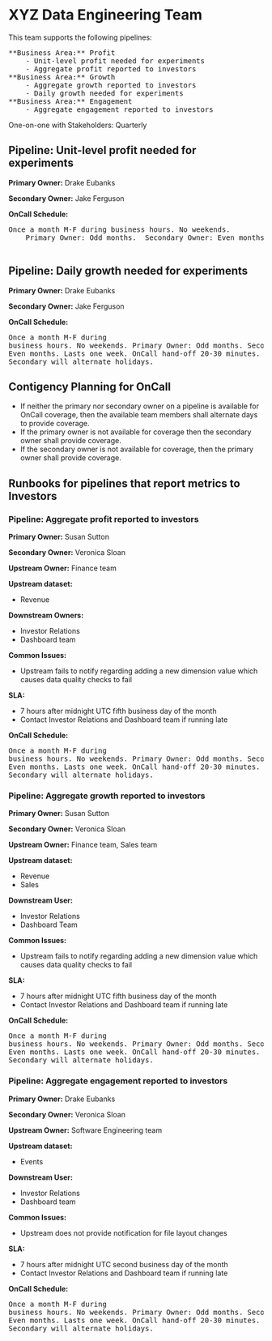 
# XYZ Data Engineering Team

This team supports the following pipelines:

<pre>**Business Area:** Profit
    - Unit-level profit needed for experiments
    - Aggregate profit reported to investors
**Business Area:** Growth
    - Aggregate growth reported to investors
    - Daily growth needed for experiments
**Business Area:** Engagement 
    - Aggregate engagement reported to investors </pre>

One-on-one with Stakeholders: Quarterly

## Pipeline: Unit-level profit needed for experiments

**Primary Owner:** Drake Eubanks

**Secondary Owner:** Jake Ferguson

**OnCall Schedule:**
   <pre>Once a month M-F during business hours. No weekends. 
    Primary Owner: Odd months.  Secondary Owner: Even months. Lasts one week.  OnCall hand-off 20-30 minutes. Primary and Secondary will alternate holidays.
    </pre>

## Pipeline: Daily growth needed for experiments

**Primary Owner:** Drake Eubanks

**Secondary Owner:** Jake Ferguson

**OnCall Schedule:**
    <pre>Once a month M-F during business hours. No weekends. 
    Primary Owner: Odd months.  Secondary Owner: Even months. Lasts one week.  OnCall hand-off 20-30 minutes. Primary and Secondary will alternate holidays.
    </pre>

## Contigency Planning for OnCall
- If neither the primary nor secondary owner on a pipeline is available for OnCall coverage, then the available team members shall alternate days to provide coverage.  
- If the primary owner is not available for coverage then the secondary owner shall provide coverage.
- If the secondary owner is not available for coverage, then the primary owner shall provide coverage.


## Runbooks for pipelines that report metrics to Investors

### Pipeline: Aggregate profit reported to investors

**Primary Owner:** Susan Sutton

**Secondary Owner:** Veronica Sloan

**Upstream Owner:**  Finance team

<b>Upstream dataset:</b>
- Revenue
    
**Downstream Owners:**
- Investor Relations
- Dashboard team
    
**Common Issues:**
- Upstream fails to notify regarding adding a new dimension value which causes data quality checks to fail
    
 **SLA:**
- 7 hours after midnight UTC fifth business day of the month
- Contact Investor Relations and Dashboard team if running late
    
**OnCall Schedule:**
    <pre>Once a month M-F during business hours. No weekends. 
    Primary Owner: Odd months.  Secondary Owner: Even months. Lasts one week.  OnCall hand-off 20-30 minutes. Primary and Secondary will alternate holidays.
    </pre>
   

### Pipeline: Aggregate growth reported to investors

**Primary Owner:** Susan Sutton

**Secondary Owner:** Veronica Sloan

**Upstream Owner:** Finance team, Sales team

<b>Upstream dataset:</b>
- Revenue
- Sales
    
**Downstream User:**
- Investor Relations
- Dashboard Team
    
**Common Issues:**
- Upstream fails to notify regarding adding a new dimension value which causes data quality checks to fail
    
**SLA:**
  - 7 hours after midnight UTC fifth business day of the month
- Contact Investor Relations and Dashboard team if running late
    
**OnCall Schedule:**
    <pre>Once a month M-F during business hours. No weekends. 
    Primary Owner: Odd months.  Secondary Owner: Even months. Lasts one week.  OnCall hand-off 20-30 minutes. Primary and Secondary will alternate holidays.
    </pre>


### Pipeline: Aggregate engagement reported to investors

**Primary Owner:** Drake Eubanks

**Secondary Owner:** Veronica Sloan

**Upstream Owner:** Software Engineering team

**Upstream dataset:**
- Events
     
**Downstream User:**
- Investor Relations
- Dashboard team
    
**Common Issues:**
- Upstream does not provide notification for file layout changes
    
**SLA:**
- 7 hours after midnight UTC second business day of the month
- Contact Investor Relations and Dashboard team if running late
    
**OnCall Schedule:**
    <pre>Once a month M-F during business hours. No weekends. 
    Primary Owner: Odd months.  Secondary Owner: Even months. Lasts one week.  OnCall hand-off 20-30 minutes. Primary and Secondary will alternate holidays.
    </pre>


